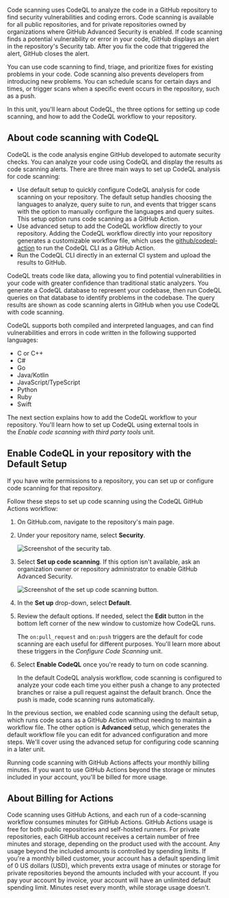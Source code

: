 Code scanning uses CodeQL to analyze the code in a GitHub repository to find security vulnerabilities and coding errors. Code scanning is available for all public repositories, and for private repositories owned by organizations where GitHub Advanced Security is enabled. If code scanning finds a potential vulnerability or error in your code, GitHub displays an alert in the repository's Security tab. After you fix the code that triggered the alert, GitHub closes the alert.

You can use code scanning to find, triage, and prioritize fixes for existing problems in your code. Code scanning also prevents developers from introducing new problems. You can schedule scans for certain days and times, or trigger scans when a specific event occurs in the repository, such as a push.

In this unit, you'll learn about CodeQL, the three options for setting up code scanning, and how to add the CodeQL workflow to your repository.

## About code scanning with CodeQL

CodeQL is the code analysis engine GitHub developed to automate security checks. You can analyze your code using CodeQL and display the results as code scanning alerts. There are three main ways to set up CodeQL analysis for code scanning:

- Use default setup to quickly configure CodeQL analysis for code scanning on your repository. The default setup handles choosing the languages to analyze, query suite to run, and events that trigger scans with the option to manually configure the languages and query suites. This setup option runs code scanning as a GitHub Action.
- Use advanced setup to add the CodeQL workflow directly to your repository. Adding the CodeQL workflow directly into your repository generates a customizable workflow file, which uses the [github/codeql-action](https://github.com/github/codeql-action/) to run the CodeQL CLI as a GitHub Action.
- Run the CodeQL CLI directly in an external CI system and upload the results to GitHub.

CodeQL treats code like data, allowing you to find potential vulnerabilities in your code with greater confidence than traditional static analyzers. You generate a CodeQL database to represent your codebase, then run CodeQL queries on that database to identify problems in the codebase. The query results are shown as code scanning alerts in GitHub when you use CodeQL with code scanning.

CodeQL supports both compiled and interpreted languages, and can find vulnerabilities and errors in code written in the following supported languages:

- C or C++
- C#
- Go
- Java/Kotlin
- JavaScript/TypeScript
- Python
- Ruby
- Swift

The next section explains how to add the CodeQL workflow to your repository. You'll learn how to set up CodeQL using external tools in the _Enable code scanning with third party tools_ unit.

## Enable CodeQL in your repository with the Default Setup

If you have write permissions to a repository, you can set up or configure code scanning for that repository.

Follow these steps to set up code scanning using the CodeQL GitHub Actions workflow:

1. On GitHub.com, navigate to the repository's main page.
    
2. Under your repository name, select **Security**.
    
    ![Screenshot of the security tab.](https://learn.microsoft.com/en-us/training/github/configure-code-scanning/media/2-security-tab-screenshot.png)
    
3. Select **Set up code scanning**. If this option isn't available, ask an organization owner or repository administrator to enable GitHub Advanced Security.
    
    ![Screenshot of the set up code scanning button.](https://learn.microsoft.com/en-us/training/github/configure-code-scanning/media/3-set-up-code-scanning-button-screenshot.png)
    
4. In the **Set up** drop-down, select **Default**.
    
5. Review the default options. If needed, select the **Edit** button in the bottom left corner of the new window to customize how CodeQL runs.
    
    The `on:pull_request` and `on:push` triggers are the default for code scanning are each useful for different purposes. You'll learn more about these triggers in the _Configure Code Scanning_ unit.
    
6. Select **Enable CodeQL** once you're ready to turn on code scanning.
    
    In the default CodeQL analysis workflow, code scanning is configured to analyze your code each time you either push a change to any protected branches or raise a pull request against the default branch. Once the push is made, code scanning runs automatically.
    

In the previous section, we enabled code scanning using the default setup, which runs code scans as a GitHub Action without needing to maintain a workflow file. The other option is **Advanced** setup, which generates the default workflow file you can edit for advanced configuration and more steps. We'll cover using the advanced setup for configuring code scanning in a later unit.

Running code scanning with GitHub Actions affects your monthly billing minutes. If you want to use GitHub Actions beyond the storage or minutes included in your account, you'll be billed for more usage.

## About Billing for Actions

Code scanning uses GitHub Actions, and each run of a code-scanning workflow consumes minutes for GitHub Actions. GitHub Actions usage is free for both public repositories and self-hosted runners. For private repositories, each GitHub account receives a certain number of free minutes and storage, depending on the product used with the account. Any usage beyond the included amounts is controlled by spending limits. If you're a monthly billed customer, your account has a default spending limit of 0 US dollars (USD), which prevents extra usage of minutes or storage for private repositories beyond the amounts included with your account. If you pay your account by invoice, your account will have an unlimited default spending limit. Minutes reset every month, while storage usage doesn't.